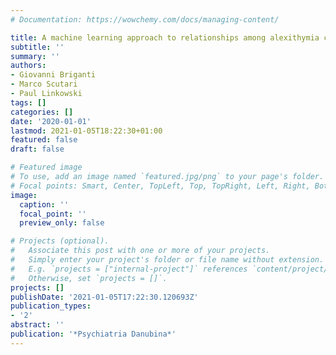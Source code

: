 ```yaml
---
# Documentation: https://wowchemy.com/docs/managing-content/

title: A machine learning approach to relationships among alexithymia components
subtitle: ''
summary: ''
authors:
- Giovanni Briganti
- Marco Scutari
- Paul Linkowski
tags: []
categories: []
date: '2020-01-01'
lastmod: 2021-01-05T18:22:30+01:00
featured: false
draft: false

# Featured image
# To use, add an image named `featured.jpg/png` to your page's folder.
# Focal points: Smart, Center, TopLeft, Top, TopRight, Left, Right, BottomLeft, Bottom, BottomRight.
image:
  caption: ''
  focal_point: ''
  preview_only: false

# Projects (optional).
#   Associate this post with one or more of your projects.
#   Simply enter your project's folder or file name without extension.
#   E.g. `projects = ["internal-project"]` references `content/project/deep-learning/index.md`.
#   Otherwise, set `projects = []`.
projects: []
publishDate: '2021-01-05T17:22:30.120693Z'
publication_types:
- '2'
abstract: ''
publication: '*Psychiatria Danubina*'
---
```

